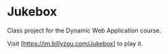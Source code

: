 # Jukebox

Class project for the Dynamic Web Application course.

Visit [https://im.billyzou.com/Jukebox] to play it.

